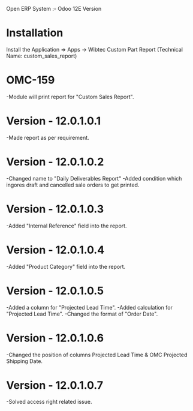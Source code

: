 Open ERP System :- Odoo 12E Version 

Installation 
============
Install the Application => Apps -> Wibtec Custom Part Report (Technical Name: custom_sales_report)

OMC-159
====================
-Module will print report for "Custom Sales Report".

Version - 12.0.1.0.1
====================
-Made report as per requirement.


Version - 12.0.1.0.2
======================
-Changed name to "Daily Deliverables Report"
-Added condition which ingores draft and cancelled sale orders to get printed.

Version - 12.0.1.0.3
====================
-Added "Internal Reference" field into the report.

Version - 12.0.1.0.4
=====================
-Added "Product Category" field into the report.

Version - 12.0.1.0.5
=====================
-Added a column for "Projected Lead Time".
-Added calculation for "Projected Lead Time".
-Changed the format of "Order Date".

Version - 12.0.1.0.6
=====================
-Changed the position of columns Projected Lead Time & OMC Projected Shipping Date.

Version - 12.0.1.0.7
=====================
-Solved access right related issue.